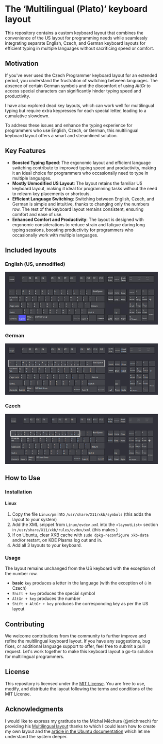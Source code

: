 # The ‘Multilingual (Plato)’ keyboard layout

This repository contains a custom keyboard layout that combines the convenience of the US layout for programming needs while seamlessly integrating separate English, Czech, and German keyboard layouts for efficient typing in multiple languages without sacrificing speed or comfort.

## Motivation

If you've ever used the Czech Programmer keyboard layout for an extended period, you understand the frustration of switching between languages. The absence of certain German symbols and the discomfort of using _AltGr_ to access special characters can significantly hinder typing speed and productivity.

I have also explored dead key layouts, which can work well for multilingual typing but require extra keypresses for each special letter, leading to a cumulative slowdown.

To address these issues and enhance the typing experience for programmers who use English, Czech, or German, this multilingual keyboard layout offers a smart and streamlined solution.

## Key Features

- **Boosted Typing Speed**: The ergonomic layout and efficient language switching contribute to improved typing speed and productivity, making it an ideal choice for programmers who occasionally need to type in multiple languages.
- **Mostly Unmodified US Layout**: The layout retains the familiar US keyboard layout, making it ideal for programming tasks without the need to relearn key placements or shortcuts.
- **Efficient Language Switching**: Switching between English, Czech, and German is simple and intuitive, thanks to changing only the numbers row. The rest of the keyboard layout remains consistent, ensuring comfort and ease of use.
- **Enhanced Comfort and Productivity**: The layout is designed with ergonomic considerations to reduce strain and fatigue during long typing sessions, boosting productivity for programmers who occasionally work with multiple languages.

## Included layouts

### English (US, unmodified)

![English layout](images/english.png)

### German

![German layout](images/german.png)

### Czech

![Czech layout](images/czech.png)

## How to Use

### Installation

#### Linux

1. Copy the file `Linux/pm` into `/usr/share/X11/xkb/symbols` (this adds the layout to your system)
2. Add the XML snippet from `Linux/evdev.xml` into the `<layoutList>` section in `/usr/share/X11/xkb/rules/evdev/xml` (this makes )
3. If on Ubuntu, clear XKB cache with `sudo dpkg-reconfigure xkb-data` and/or restart, on KDE Plasma log out and in.
4. Add all 3 layouts to your keyboard.

### Usage

The layout remains unchanged from the US keyboard with the exception of the number row.

- **basic** `key` produces a letter in the language (with the exception of `ú` in Czech)
- `Shift + key` produces the special symbol
- `AltGr + key` produces the number
- `Shift + AltGr + key` produces the corresponding key as per the US layout

## Contributing

We welcome contributions from the community to further improve and refine the multilingual keyboard layout. If you have any suggestions, bug fixes, or additional language support to offer, feel free to submit a pull request. Let's work together to make this keyboard layout a go-to solution for multilingual programmers.

## License

This repository is licensed under the [MIT License](LICENSE). You are free to use, modify, and distribute the layout following the terms and conditions of the MIT License.

## Acknowledgments

I would like to express my gratitude to the Michal Měchura (@michmech) for providing his [Multilingual layout](https://github.com/michmech/mx) thanks to which I could learn how to create my own layout and the [article in the Ubuntu documentation](https://help.ubuntu.com/community/Custom%20keyboard%20layout%20definitions) which let me understand the system deeper.